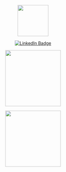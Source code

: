 <p id="header" align="center">
  <img src="https://media.giphy.com/media/M9gbBd9nbDrOTu1Mqx/giphy.gif" width="100"/>
</p>
<p id="buttons" align="center">
  <a href="https://www.linkedin.com/in/marcos-gomes-13083a25/">
    <img src="https://img.shields.io/badge/LinkedIn-blue?style=for-the-badge&logo=linkedin&logoColor=white" alt="LinkedIn Badge"/>
  </a>
</p>
<p align="center">
<img height="180em" src="http://github-profile-summary-cards.vercel.app/api/cards/profile-details?username=marcosgomesneto&theme=github_dark"/>
</p>

<p align="center">
<img height="180em" src="http://github-profile-summary-cards.vercel.app/api/cards/repos-per-language?username=marcosgomesneto&theme=github_dark"/>
</p>


